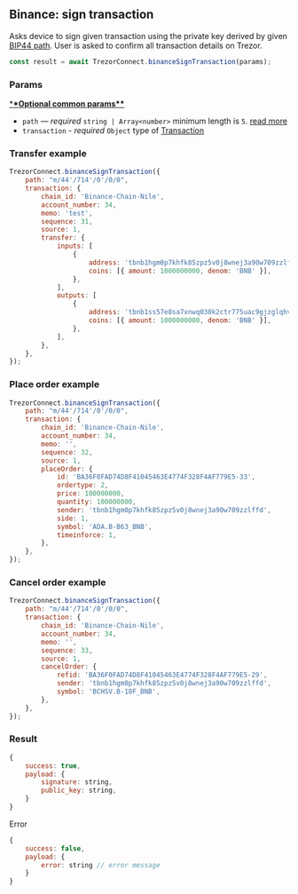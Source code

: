 ## Binance: sign transaction

Asks device to sign given transaction using the private key derived by given [BIP44 path](../path.md). User is asked to confirm all transaction
details on Trezor.

```javascript
const result = await TrezorConnect.binanceSignTransaction(params);
```

### Params

[\***\*Optional common params\*\***](commonParams.md)

-   `path` — _required_ `string | Array<number>` minimum length is `5`. [read more](../path.md)
-   `transaction` - _required_ `Object` type of [Transaction](../../src/js/types/binance.js#L61-71)

### Transfer example

```javascript
TrezorConnect.binanceSignTransaction({
    path: "m/44'/714'/0'/0/0",
    transaction: {
        chain_id: 'Binance-Chain-Nile',
        account_number: 34,
        memo: 'test',
        sequence: 31,
        source: 1,
        transfer: {
            inputs: [
                {
                    address: 'tbnb1hgm0p7khfk85zpz5v0j8wnej3a90w709zzlffd',
                    coins: [{ amount: 1000000000, denom: 'BNB' }],
                },
            ],
            outputs: [
                {
                    address: 'tbnb1ss57e8sa7xnwq030k2ctr775uac9gjzglqhvpy',
                    coins: [{ amount: 1000000000, denom: 'BNB' }],
                },
            ],
        },
    },
});
```

### Place order example

```javascript
TrezorConnect.binanceSignTransaction({
    path: "m/44'/714'/0'/0/0",
    transaction: {
        chain_id: 'Binance-Chain-Nile',
        account_number: 34,
        memo: '',
        sequence: 32,
        source: 1,
        placeOrder: {
            id: 'BA36F0FAD74D8F41045463E4774F328F4AF779E5-33',
            ordertype: 2,
            price: 100000000,
            quantity: 100000000,
            sender: 'tbnb1hgm0p7khfk85zpz5v0j8wnej3a90w709zzlffd',
            side: 1,
            symbol: 'ADA.B-B63_BNB',
            timeinforce: 1,
        },
    },
});
```

### Cancel order example

```javascript
TrezorConnect.binanceSignTransaction({
    path: "m/44'/714'/0'/0/0",
    transaction: {
        chain_id: 'Binance-Chain-Nile',
        account_number: 34,
        memo: '',
        sequence: 33,
        source: 1,
        cancelOrder: {
            refid: 'BA36F0FAD74D8F41045463E4774F328F4AF779E5-29',
            sender: 'tbnb1hgm0p7khfk85zpz5v0j8wnej3a90w709zzlffd',
            symbol: 'BCHSV.B-10F_BNB',
        },
    },
});
```

### Result

```javascript
{
    success: true,
    payload: {
        signature: string,
        public_key: string,
    }
}
```

Error

```javascript
{
    success: false,
    payload: {
        error: string // error message
    }
}
```
